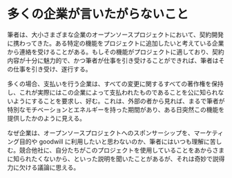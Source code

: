 # 多くの企業が言いたがらないこと

筆者は、大小さまざまな企業のオープンソースプロジェクトにおいて、契約開発に携わってきた。ある特定の機能をプロジェクトに追加したいと考えている企業から連絡を受けることがある。もしその機能がプロジェクトに適しており、契約内容が十分に魅力的で、かつ筆者が仕事を引き受けることができれば、筆者はその仕事を引き受け、遂行する。

多くの場合、支払いを行う企業は、すべての変更に関するすべての著作権を保持し、これが実際にはこの企業によって支払われたものであることを公に知られないようにすることを要求し、好む。これは、外部の者から見れば、まるで筆者が特別なモチベーションとエネルギーを持った期間があり、ある日突然この機能を提供したかのように見える。

なぜ企業は、オープンソースプロジェクトへのスポンサーシップを、マーケティング目的や goodwill に利用したいと思わないのか、筆者にはいつも理解に苦しむ。競合他社に、自分たちがこのプロジェクトを使用していることをあからさまに知られたくないから、といった説明を聞いたことがあるが、それは奇妙で説得力に欠ける議論に思える。
